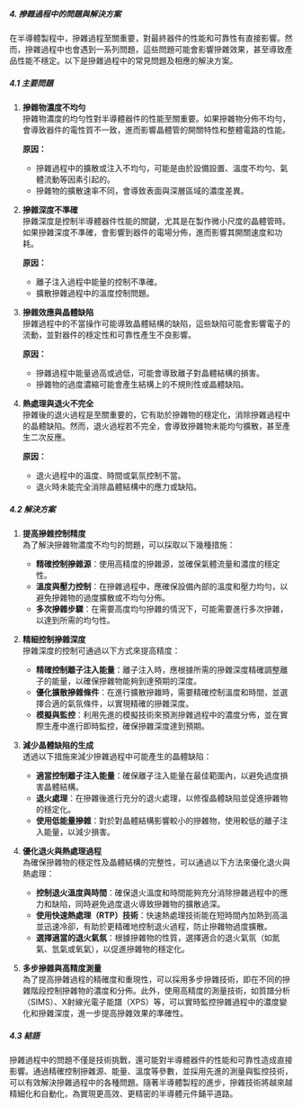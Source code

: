 ##### 4. 摻雜過程中的問題與解決方案

在半導體製程中，摻雜過程至關重要，對最終器件的性能和可靠性有直接影響。然而，摻雜過程中也會遇到一系列問題，這些問題可能會影響摻雜效果，甚至導致產品性能不穩定。以下是摻雜過程中的常見問題及相應的解決方案。

##### 4.1 主要問題

1. **摻雜物濃度不均勻**  
   摻雜物濃度的均勻性對半導體器件的性能至關重要。如果摻雜物分佈不均勻，會導致器件的電性質不一致，進而影響晶體管的開關特性和整體電路的性能。

   **原因：**
   - 摻雜過程中的擴散或注入不均勻，可能是由於設備設置、溫度不均勻、氣體流動等因素引起的。
   - 摻雜物的擴散速率不同，會導致表面與深層區域的濃度差異。

2. **摻雜深度不準確**  
   摻雜深度是控制半導體器件性能的關鍵，尤其是在製作微小尺度的晶體管時。如果摻雜深度不準確，會影響到器件的電場分佈，進而影響其開關速度和功耗。

   **原因：**
   - 離子注入過程中能量的控制不準確。
   - 擴散摻雜過程中的溫度控制問題。

3. **摻雜效應與晶體缺陷**  
   摻雜過程中的不當操作可能導致晶體結構的缺陷，這些缺陷可能會影響電子的流動，並對器件的穩定性和可靠性產生不良影響。

   **原因：**
   - 摻雜過程中能量過高或過低，可能會導致離子對晶體結構的損害。
   - 摻雜物的過度濃縮可能會產生結構上的不規則性或晶體缺陷。

4. **熱處理與退火不完全**  
   摻雜後的退火過程是至關重要的，它有助於摻雜物的穩定化，消除摻雜過程中的晶體缺陷。然而，退火過程若不完全，會導致摻雜物未能均勻擴散，甚至產生二次反應。

   **原因：**
   - 退火過程中的溫度、時間或氣氛控制不當。
   - 退火時未能完全消除晶體結構中的應力或缺陷。

##### 4.2 解決方案

1. **提高摻雜控制精度**  
   為了解決摻雜物濃度不均勻的問題，可以採取以下幾種措施：
   - **精確控制摻雜源**：使用高精度的摻雜源，並確保氣體流量和濃度的穩定性。
   - **溫度與壓力控制**：在摻雜過程中，應確保設備內部的溫度和壓力均勻，以避免摻雜物的過度擴散或不均勻分佈。
   - **多次摻雜步驟**：在需要高度均勻摻雜的情況下，可能需要進行多次摻雜，以達到所需的均勻性。

2. **精細控制摻雜深度**  
   摻雜深度的控制可通過以下方式來提高精度：
   - **精確控制離子注入能量**：離子注入時，應根據所需的摻雜深度精確調整離子的能量，以確保摻雜物能夠到達預期的深度。
   - **優化擴散摻雜條件**：在進行擴散摻雜時，需要精確控制溫度和時間，並選擇合適的氣氛條件，以實現精確的摻雜深度。
   - **模擬與監控**：利用先進的模擬技術來預測摻雜過程中的濃度分佈，並在實際生產中進行即時監控，確保摻雜深度達到預期。

3. **減少晶體缺陷的生成**  
   透過以下措施來減少摻雜過程中可能產生的晶體缺陷：
   - **適當控制離子注入能量**：確保離子注入能量在最佳範圍內，以避免過度損害晶體結構。
   - **退火處理**：在摻雜後進行充分的退火處理，以修復晶體缺陷並促進摻雜物的穩定化。
   - **使用低能量摻雜**：對於對晶體結構影響較小的摻雜物，使用較低的離子注入能量，以減少損害。

4. **優化退火與熱處理過程**  
   為確保摻雜物的穩定性及晶體結構的完整性，可以通過以下方法來優化退火與熱處理：
   - **控制退火溫度與時間**：確保退火溫度和時間能夠充分消除摻雜過程中的應力和缺陷，同時避免過度退火導致摻雜物的擴散過深。
   - **使用快速熱處理（RTP）技術**：快速熱處理技術能在短時間內加熱到高溫並迅速冷卻，有助於更精確地控制退火過程，防止摻雜物過度擴散。
   - **選擇適當的退火氣氛**：根據摻雜物的性質，選擇適合的退火氣氛（如氮氣、氫氣或氧氣），以促進摻雜物的穩定化。

5. **多步摻雜與高精度測量**  
   為了提高摻雜過程的精確度和重現性，可以採用多步摻雜技術，即在不同的摻雜階段控制摻雜物的濃度和分佈。此外，使用高精度的測量技術，如質譜分析（SIMS）、X射線光電子能譜（XPS）等，可以實時監控摻雜過程中的濃度變化和摻雜深度，進一步提高摻雜效果的準確性。

##### 4.3 結語

摻雜過程中的問題不僅是技術挑戰，還可能對半導體器件的性能和可靠性造成直接影響。通過精確控制摻雜源、能量、溫度等參數，並採用先進的測量與監控技術，可以有效解決摻雜過程中的各種問題。隨著半導體製程的進步，摻雜技術將越來越精細化和自動化，為實現更高效、更精密的半導體元件鋪平道路。